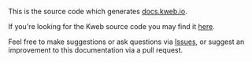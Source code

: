 This is the source code which generates [docs.kweb.io](https://docs.kweb.io/).

If you're looking for the Kweb source code you may find it [here](https://github.com/kwebio/core).

Feel free to make suggestions or ask questions via [Issues](https://github.com/kwebio/docs/issues), or suggest an
improvement to this documentation via a pull request.
